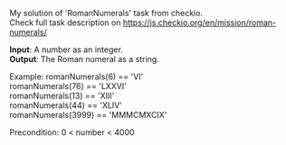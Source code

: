 My solution of 'RomanNumerals' task from checkio.<br/>
Check full task description on https://js.checkio.org/en/mission/roman-numerals/

<b>Input</b>: A number as an integer.<br/>
<b>Output</b>: The Roman numeral as a string.

Example:
  romanNumerals(6) == 'VI'<br/>
  romanNumerals(76) == 'LXXVI'<br/>
  romanNumerals(13) == 'XIII'<br/>
  romanNumerals(44) == 'XLIV'<br/>
  romanNumerals(3999) == 'MMMCMXCIX'<br/>

Precondition: 0 < number < 4000
